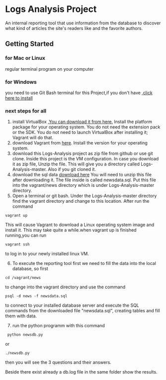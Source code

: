 # Logs Analysis Project

An internal reporting tool that use information from the database to discover what kind of articles the site's readers like and the favorite authors.

## Getting Started

### for Mac or Linux 
regular terminal program on your computer
### for Windows
you need to use Git Bash terminal for this Project,if you don't have ,[click here to install](https://git-scm.com/downloads)
### next steps for all
1. install VirtualBox ,[You can download it from here.](https://www.virtualbox.org/wiki/Download_Old_Builds_5_1) Install the platform package for your operating system. You do not need the extension pack or the SDK. You do not need to launch VirtualBox after installing it; Vagrant will do that.
2. download Vagrant from [here](https://www.vagrantup.com/downloads.html). Install the version for your operating system.
3. download this Logs-Analysis project as zip file from github or use git clone. Inside this project is the VM configuration. In case you download it as zip file, Unzip the file. This will give you a directory called Logs-Analysis-master. Also if you git cloned it. 
4. download the sql data
[download here](https://d17h27t6h515a5.cloudfront.net/topher/2016/August/57b5f748_newsdata/newsdata.zip)
You will need to unzip this file after downloading it. The file inside is called newsdata.sql. Put this file into the vagrant/news directory which is under Logs-Analysis-master directory.
5. Open a terminal or git bash. Under the Logs-Analysis-master directory find the vagrant directory and change to this location. After run the command
```
vagrant up
```
This will cause Vagrant to download a Linux operating system image and install it. This may take quite a while.when vagrant up is finished running,you can run 
```
vagrant ssh
```
to log in to your newly installed linux VM.

6. To execute the reporting tool first we need to fill the data into the local database, so first
```
cd /vagrant/news
```
to change into the vagrant directory and use the command 
```
psql -d news -f newsdata.sql
```
to connect to your installed database server and execute the SQL commands from the downloaded file "newsdata.sql", creating tables and fill them with data.

7. run the python programm with this command
```
 python newsdb.py
```
or
```
./newsdb.py
```
then you will see the 3 questions and their answers.

Beside there exist already a db.log file in the same folder show the results.



